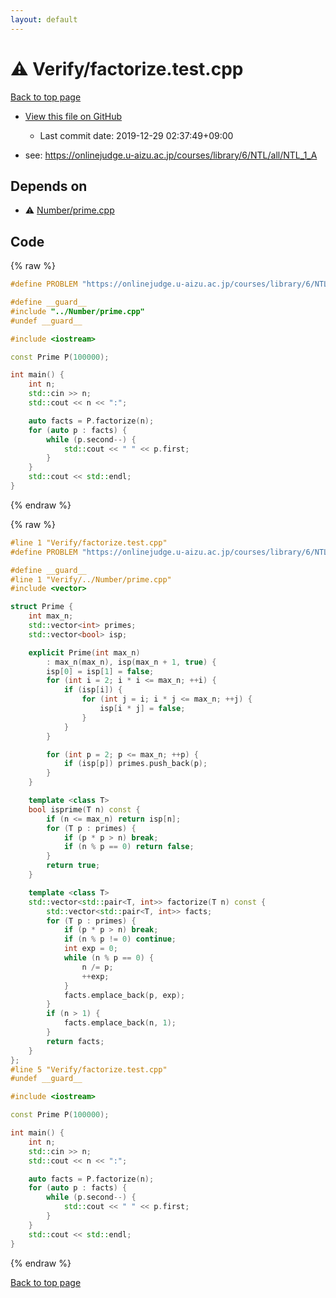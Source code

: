```yaml
---
layout: default
---
```


<!-- mathjax config similar to math.stackexchange -->
<script type="text/javascript" async
  src="https://cdnjs.cloudflare.com/ajax/libs/mathjax/2.7.5/MathJax.js?config=TeX-MML-AM_CHTML">
</script>
<script type="text/x-mathjax-config">
  MathJax.Hub.Config({
    TeX: { equationNumbers: { autoNumber: "AMS" }},
    tex2jax: {
      inlineMath: [ ['$','$'] ],
      processEscapes: true
    },
    "HTML-CSS": { matchFontHeight: false },
    displayAlign: "left",
    displayIndent: "2em"
  });
</script>

<script type="text/javascript" src="https://cdnjs.cloudflare.com/ajax/libs/jquery/3.4.1/jquery.min.js"></script>
<script src="https://cdn.jsdelivr.net/npm/jquery-balloon-js@1.1.2/jquery.balloon.min.js" integrity="sha256-ZEYs9VrgAeNuPvs15E39OsyOJaIkXEEt10fzxJ20+2I=" crossorigin="anonymous"></script>
<script type="text/javascript" src="../../assets/js/copy-button.js"></script>
<link rel="stylesheet" href="../../assets/css/copy-button.css" />


# :warning: Verify/factorize.test.cpp

<a href="../../index.html">Back to top page</a>

* <a href="{{ site.github.repository_url }}/blob/master/Verify/factorize.test.cpp">View this file on GitHub</a>
    - Last commit date: 2019-12-29 02:37:49+09:00


* see: <a href="https://onlinejudge.u-aizu.ac.jp/courses/library/6/NTL/all/NTL_1_A">https://onlinejudge.u-aizu.ac.jp/courses/library/6/NTL/all/NTL_1_A</a>


## Depends on

* :warning: <a href="../../library/Number/prime.cpp.html">Number/prime.cpp</a>


## Code

<a id="unbundled"></a>
{% raw %}
```cpp
#define PROBLEM "https://onlinejudge.u-aizu.ac.jp/courses/library/6/NTL/all/NTL_1_A"

#define __guard__
#include "../Number/prime.cpp"
#undef __guard__

#include <iostream>

const Prime P(100000);

int main() {
    int n;
    std::cin >> n;
    std::cout << n << ":";

    auto facts = P.factorize(n);
    for (auto p : facts) {
        while (p.second--) {
            std::cout << " " << p.first;
        }
    }
    std::cout << std::endl;
}

```
{% endraw %}

<a id="bundled"></a>
{% raw %}
```cpp
#line 1 "Verify/factorize.test.cpp"
#define PROBLEM "https://onlinejudge.u-aizu.ac.jp/courses/library/6/NTL/all/NTL_1_A"

#define __guard__
#line 1 "Verify/../Number/prime.cpp"
#include <vector>

struct Prime {
    int max_n;
    std::vector<int> primes;
    std::vector<bool> isp;

    explicit Prime(int max_n)
        : max_n(max_n), isp(max_n + 1, true) {
        isp[0] = isp[1] = false;
        for (int i = 2; i * i <= max_n; ++i) {
            if (isp[i]) {
                for (int j = i; i * j <= max_n; ++j) {
                    isp[i * j] = false;
                }
            }
        }

        for (int p = 2; p <= max_n; ++p) {
            if (isp[p]) primes.push_back(p);
        }
    }

    template <class T>
    bool isprime(T n) const {
        if (n <= max_n) return isp[n];
        for (T p : primes) {
            if (p * p > n) break;
            if (n % p == 0) return false;
        }
        return true;
    }

    template <class T>
    std::vector<std::pair<T, int>> factorize(T n) const {
        std::vector<std::pair<T, int>> facts;
        for (T p : primes) {
            if (p * p > n) break;
            if (n % p != 0) continue;
            int exp = 0;
            while (n % p == 0) {
                n /= p;
                ++exp;
            }
            facts.emplace_back(p, exp);
        }
        if (n > 1) {
            facts.emplace_back(n, 1);
        }
        return facts;
    }
};
#line 5 "Verify/factorize.test.cpp"
#undef __guard__

#include <iostream>

const Prime P(100000);

int main() {
    int n;
    std::cin >> n;
    std::cout << n << ":";

    auto facts = P.factorize(n);
    for (auto p : facts) {
        while (p.second--) {
            std::cout << " " << p.first;
        }
    }
    std::cout << std::endl;
}

```
{% endraw %}

<a href="../../index.html">Back to top page</a>


